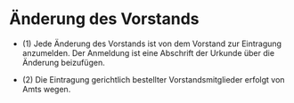 # Änderung des Vorstands

- (1) Jede Änderung des Vorstands ist von dem Vorstand zur Eintragung anzumelden. Der Anmeldung ist eine Abschrift der Urkunde über die Änderung beizufügen.

- (2) Die Eintragung gerichtlich bestellter Vorstandsmitglieder erfolgt von Amts wegen.

